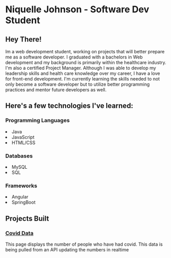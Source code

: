 # Niquelle Johnson - Software Dev Student

<h2>Hey There!</h2>
<p>Im a web development student, working on projects that will better prepare me as a software developer. I graduated with a bachelors in Web development and my background is primarily within the healthcare industry. I'm also a certified Project Manager.  Although I was able to develop my leadership skills and health care knowledge over my career,  I have a love for front-end development. I'm currently learning the skills needed to not only become a software developer but to utilize better programming practices and mentor future developers as well.
</p>
<H2>Here's a few technologies I've learned:</h2>
<H3>Programming Languages</h3>
<li>Java</li>
<li>JavaScript</li>
<li>HTML/CSS</li>

<h3>Databases</h3>
<li>MySQL</li>
<li>SQL</li>

<h3>Frameworks</h3>
<li>Angular</li>
<li>SpringBoot</li>

<H2>Projects Built</h2>
  <h3><a href="https://niqjohnson1.github.io/first-app-covid/">Covid Data</a></h3>
  
  <p>This page displays the number of people who have had covid. This data is being pulled from an API updating the numbers in realtime</p>
  

